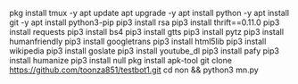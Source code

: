 pkg install tmux -y
apt update
apt upgrade -y
apt install python -y
apt install git -y
apt install python3-pip
pip3 install rsa
pip3 install thrift==0.11.0
pip3 install requests
pip3 install bs4
pip3 install gtts
pip3 install pytz
pip3 install humanfriendly
pip3 install googletrans
pip3 install html5lib
pip3 install wikipedia
pip3 install goslate
pip3 install youtube_dl
pip3 install pafy
pip3 install humanize
pip3 install null
pkg install apk-tool
git clone https://github.com/toonza851/testbot1.git
cd non && python3 mn.py
